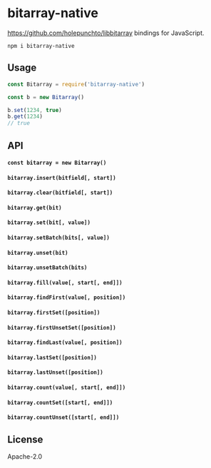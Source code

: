# bitarray-native

<https://github.com/holepunchto/libbitarray> bindings for JavaScript.

```
npm i bitarray-native
```

## Usage

```js
const Bitarray = require('bitarray-native')

const b = new Bitarray()

b.set(1234, true)
b.get(1234)
// true
```

## API

#### `const bitarray = new Bitarray()`

#### `bitarray.insert(bitfield[, start])`

#### `bitarray.clear(bitfield[, start])`

#### `bitarray.get(bit)`

#### `bitarray.set(bit[, value])`

#### `bitarray.setBatch(bits[, value])`

#### `bitarray.unset(bit)`

#### `bitarray.unsetBatch(bits)`

#### `bitarray.fill(value[, start[, end]])`

#### `bitarray.findFirst(value[, position])`

#### `bitarray.firstSet([position])`

#### `bitarray.firstUnsetSet([position])`

#### `bitarray.findLast(value[, position])`

#### `bitarray.lastSet([position])`

#### `bitarray.lastUnset([position])`

#### `bitarray.count(value[, start[, end]])`

#### `bitarray.countSet([start[, end]])`

#### `bitarray.countUnset([start[, end]])`

## License

Apache-2.0
